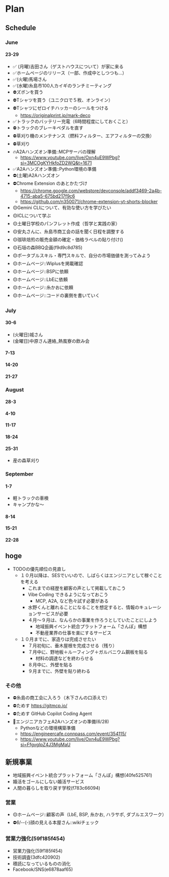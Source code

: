 # Plan
## Schedule
### June
#### 23-29
- ✅ (月曜)吉田さん（ゲストハウスについて）が家に来る
- ✅ホームページのリリース（一部、作成中としつつも...）
- ✅(火曜)馬場さん
- ✅(水曜)糸島市100人カイギのランチミーティング
- ⛔️ズボンを買う
- ⛔️Tシャツを買う（ユニクロで５枚、オンライン）
- ⛔️Tシャツにゼロイチハッカーのシールをつける
  - https://originalprint.jp/mark-deco
- ✅トラックのバッテリー充電（6時間程度にしておくこと）
- ⛔️トラックのブレーキペダルを直す
- ⛔️草刈り機のメンテナンス（燃料フィルター、エアフィルターの交換）
- ⛔️草刈り
- 🔥A2Aハンズオン準備::MCPサーバの理解
  - https://www.youtube.com/live/Oxn4uE9WPbg?si=3MCOgKYHkfoZD2WQ&t=1671
- ✅A2Aハンズオン準備::Python環境の準備
- ⛔️(土曜)A2Aハンズオン
- ⛔️Chrome Extension のあとかたづけ
  - https://chrome.google.com/webstore/devconsole/addf3469-2a4b-4715-aba5-675bd217f9c6
  - https://github.com/n350071/chrome-extension-yt-shorts-blocker
- 🟡Gemini CLIについて、有効な使い方を学びたい
- 🟡ICLについて学ぶ
- 🟡土曜日学校のパンフレット作成（哲学と実践の家）
- 🟡安丸さんに、糸島市商工会の話を聞く日程を調整する
- 🟡珈琲焙煎の販売金額の確定・価格ラベルの貼り付け()
- 🟡石垣の森BBQ企画(f9d9c8d785)
- 🟡ポータブルスキル・専門スキルで、自分の市場価値を測ってみよう
- 🟡ホームページ::Wiplusを掲載確認
- 🟡ホームページ::BSPに依頼
- 🟡ホームページ::LbEに依頼
- 🟡ホームページ::糸かおに依頼
- 🟡ホームページ::コードの裏側を書いていく


### July
#### 30-6
- (火曜日)城さん
- (金曜日)中原さん連絡_熱風寮の飲み会
#### 7-13
#### 14-20
#### 21-27
### August
#### 28-3
#### 4-10
#### 11-17
#### 18-24
#### 25-31
- 産の森草刈り
### September
#### 1-7
- 軽トラックの車検
- キャンプかな～
#### 8-14
#### 15-21
#### 22-28

## hoge
- TODOの優先順位の見直し
  - １０月以降は、SESでいいので、しばらくはエンジニアとして稼ぐことを考える
    - これまでの経歴を顧客の声として掲載しておこう
    - Vibe Coding できるようになっておこう
      - MCP, A2A, など色々試す必要がある
    - 水野くんと離れることになることを想定すると、情報のキュレーションサービスが必要
    - ４月〜９月は、なんらかの事業を作ろうとしていたことにしよう
      - 地域振興イベント統合プラットフォーム「さんぽ」構想
      - 不動産業界の仕事を楽にするサービス
  - １０月までに、家造りは完成させたい
    - ７月初旬に、垂木屋根を完成させる（残り）
    - ７月中に、野地板＋ルーフィング＋ガルバニウム鋼板を貼る
      - 材料の調達などを終わらせる
    - ８月中に、外壁を貼る
    - ９月までに、外壁を貼り終わる

### その他
- ⛔️糸島の商工会に入ろう（木下さんの口添えで）
- ⛔️ためす https://gitmcp.io/
- ⛔️ためす GitHub Copilot Coding Agent
- 📌エンジニアカフェA2Aハンズオンの準備(6/28)
  - Pythonなどの環境構築準備
  - https://engineercafe.connpass.com/event/354115/
  - https://www.youtube.com/live/Oxn4uE9WPbg?si=FfgvgIpZ4J3MgMaU


## 新規事業
- 地域振興イベント統合プラットフォーム「さんぽ」構想(40fe525761)
- 婚活をゴールにしない婚活サービス
- 人間の暮らしを取り戻す学校(f783c66094)

### 営業
- 🟡ホームページ::顧客の声（LbE, BSP, 糸かお, ハラサポ, ダブルエスワーク）
- ⛔️6/--(-)顔の見える本屋さん::wikiチェック

### 営業力強化(59f185f454)
- 営業力強化(59f185f454)
- 技術調査(3dfc420902)
- 積読になっているものの消化
- Facebook/SNS(e6878aaf65)




